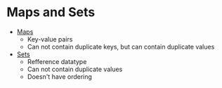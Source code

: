 # Maps and Sets

- [Maps](./maps.js)
    - Key-value pairs
    - Can not contain duplicate keys, but can contain duplicate values
- [Sets](./sets.js)
    - Refference datatype
    - Can not contain duplicate values
    - Doesn't have ordering